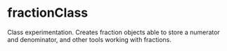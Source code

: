 # fractionClass
Class experimentation. Creates fraction objects able to store a numerator and denominator, and other tools working with fractions.
